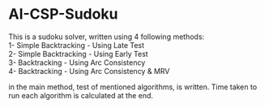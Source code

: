 # AI-CSP-Sudoku
This is a sudoku solver, written using 4 following methods:
<br/>1- Simple Backtracking - Using Late Test
<br/>2- Simple Backtracking - Using Early Test
<br/>3- Backtracking - Using Arc Consistency
<br/>4- Backtracking - Using Arc Consistency & MRV

in the main method, test of mentioned algorithms, is written. Time taken to run each algorithm is calculated at the end.
